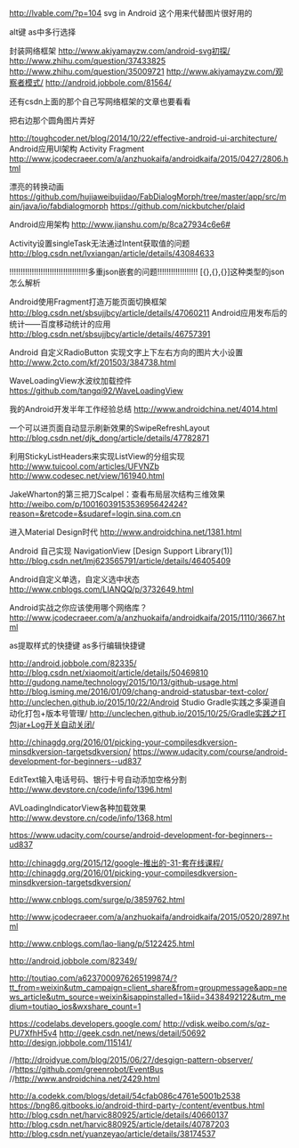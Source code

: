 http://lvable.com/?p=104   svg in Android  这个用来代替图片很好用的


alt键   as中多行选择

封装网络框架
http://www.akiyamayzw.com/android-svg初探/
http://www.zhihu.com/question/37433825
http://www.zhihu.com/question/35009721
http://www.akiyamayzw.com/观察者模式/
http://android.jobbole.com/81564/

还有csdn上面的那个自己写网络框架的文章也要看看

把右边那个圆角图片弄好


http://toughcoder.net/blog/2014/10/22/effective-android-ui-architecture/                  Android应用UI架构 Activity Fragment
http://www.jcodecraeer.com/a/anzhuokaifa/androidkaifa/2015/0427/2806.html


漂亮的转换动画
https://github.com/hujiaweibujidao/FabDialogMorph/tree/master/app/src/main/java/io/fabdialogmorph
https://github.com/nickbutcher/plaid

Android应用架构
http://www.jianshu.com/p/8ca27934c6e6#


Activity设置singleTask无法通过Intent获取值的问题
http://blog.csdn.net/lvxiangan/article/details/43084633


!!!!!!!!!!!!!!!!!!!!!!!!!!!!!!!!!!!多重json嵌套的问题!!!!!!!!!!!!!!!!!!
[{},{},{}]这种类型的json怎么解析


Android使用Fragment打造万能页面切换框架
http://blog.csdn.net/sbsujjbcy/article/details/47060211
Android应用发布后的统计——百度移动统计的应用
http://blog.csdn.net/sbsujjbcy/article/details/46757391


Android 自定义RadioButton 实现文字上下左右方向的图片大小设置
http://www.2cto.com/kf/201503/384738.html

WaveLoadingView水波纹加载控件
https://github.com/tangqi92/WaveLoadingView

我的Android开发半年工作经验总结
http://www.androidchina.net/4014.html

一个可以进页面自动显示刷新效果的SwipeRefreshLayout
http://blog.csdn.net/djk_dong/article/details/47782871

利用StickyListHeaders来实现ListView的分组实现
http://www.tuicool.com/articles/UFVNZb
http://www.codesec.net/view/161940.html

JakeWharton的第三把刀Scalpel：查看布局层次结构三维效果
http://weibo.com/p/1001603915353695642424?reason=&retcode=&sudaref=login.sina.com.cn

进入Material Design时代
http://www.androidchina.net/1381.html

Android 自己实现 NavigationView [Design Support Library(1)]
http://blog.csdn.net/lmj623565791/article/details/46405409

Android自定义单选，自定义选中状态
http://www.cnblogs.com/LIANQQ/p/3732649.html

Android实战之你应该使用哪个网络库？
http://www.jcodecraeer.com/a/anzhuokaifa/androidkaifa/2015/1110/3667.html


as提取样式的快捷键    as多行编辑快捷键


http://android.jobbole.com/82335/
http://blog.csdn.net/xiaomoit/article/details/50469810
http://gudong.name/technology/2015/10/13/github-usage.html
http://blog.isming.me/2016/01/09/chang-android-statusbar-text-color/
http://unclechen.github.io/2015/10/22/Android Studio Gradle实践之多渠道自动化打包+版本号管理/
http://unclechen.github.io/2015/10/25/Gradle实践之打包jar+Log开关自动关闭/


http://chinagdg.org/2016/01/picking-your-compilesdkversion-minsdkversion-targetsdkversion/
https://www.udacity.com/course/android-development-for-beginners--ud837


EditText输入电话号码、银行卡号自动添加空格分割 
http://www.devstore.cn/code/info/1396.html


AVLoadingIndicatorView各种加载效果 
http://www.devstore.cn/code/info/1368.html

https://www.udacity.com/course/android-development-for-beginners--ud837



http://chinagdg.org/2015/12/google-推出的-31-套在线课程/
http://chinagdg.org/2016/01/picking-your-compilesdkversion-minsdkversion-targetsdkversion/

http://www.cnblogs.com/surge/p/3859762.html


http://www.jcodecraeer.com/a/anzhuokaifa/androidkaifa/2015/0520/2897.html

http://www.cnblogs.com/lao-liang/p/5122425.html

http://android.jobbole.com/82349/

http://toutiao.com/a6237000976265199874/?tt_from=weixin&utm_campaign=client_share&from=groupmessage&app=news_article&utm_source=weixin&isappinstalled=1&iid=3438492122&utm_medium=toutiao_ios&wxshare_count=1


https://codelabs.developers.google.com/
http://vdisk.weibo.com/s/qz-PU7XfhH5v4
http://geek.csdn.net/news/detail/50692
http://design.jobbole.com/115141/


//http://droidyue.com/blog/2015/06/27/desgign-pattern-observer/
//https://github.com/greenrobot/EventBus
//http://www.androidchina.net/2429.html


http://a.codekk.com/blogs/detail/54cfab086c4761e5001b2538
https://bng86.gitbooks.io/android-third-party-/content/eventbus.html
http://blog.csdn.net/harvic880925/article/details/40660137
http://blog.csdn.net/harvic880925/article/details/40787203
http://blog.csdn.net/yuanzeyao/article/details/38174537